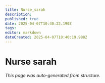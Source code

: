 ```yaml
---
title: Nurse_sarah
description: 
published: true
date: 2025-04-07T10:40:22.190Z
tags: 
editor: markdown
dateCreated: 2025-04-07T10:40:19.980Z
---
```


# Nurse sarah

*This page was auto-generated from structure.*